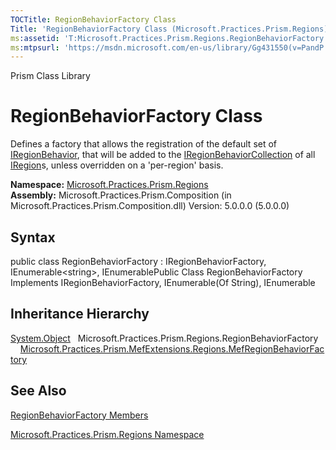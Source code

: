 ```yaml
---
TOCTitle: RegionBehaviorFactory Class
Title: 'RegionBehaviorFactory Class (Microsoft.Practices.Prism.Regions)'
ms:assetid: 'T:Microsoft.Practices.Prism.Regions.RegionBehaviorFactory'
ms:mtpsurl: 'https://msdn.microsoft.com/en-us/library/Gg431550(v=PandP.50)'
---
```


Prism Class Library

RegionBehaviorFactory Class
===========================

Defines a factory that allows the registration of the default set of [IRegionBehavior](https://msdn.microsoft.com/t:microsoft.practices.prism.regions.iregionbehavior), that will be added to the [IRegionBehaviorCollection](https://msdn.microsoft.com/t:microsoft.practices.prism.regions.iregionbehaviorcollection) of all [IRegion](https://msdn.microsoft.com/t:microsoft.practices.prism.regions.iregion)s, unless overridden on a 'per-region' basis.

**Namespace:** [Microsoft.Practices.Prism.Regions](https://msdn.microsoft.com/n:microsoft.practices.prism.regions)
**Assembly:** Microsoft.Practices.Prism.Composition (in Microsoft.Practices.Prism.Composition.dll) Version: 5.0.0.0 (5.0.0.0)

## Syntax


<span id="syntaxToggle"></span>public class RegionBehaviorFactory : IRegionBehaviorFactory, IEnumerable&lt;string&gt;, IEnumerablePublic Class RegionBehaviorFactory Implements IRegionBehaviorFactory, IEnumerable(Of String), IEnumerable

Inheritance Hierarchy
---------------------

<span id="familyToggle"></span>[System.Object](http://msdn2.microsoft.com/en-us/library/e5kfa45b)
  Microsoft.Practices.Prism.Regions.RegionBehaviorFactory
    [Microsoft.Practices.Prism.MefExtensions.Regions.MefRegionBehaviorFactory](https://msdn.microsoft.com/t:microsoft.practices.prism.mefextensions.regions.mefregionbehaviorfactory)

See Also
--------


[RegionBehaviorFactory Members](https://msdn.microsoft.com/allmembers.t:microsoft.practices.prism.regions.regionbehaviorfactory)

[Microsoft.Practices.Prism.Regions Namespace](https://msdn.microsoft.com/n:microsoft.practices.prism.regions)
